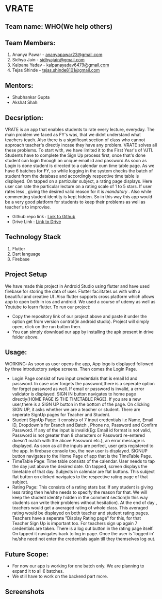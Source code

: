 # VRATE

## Team name: WHO(We help others)
## Team Members:
1. Ananya Pawar - ananyapawar23@gmail.com
2. Sidhya Jain - sidhyajain@gmail.com
3. Kalpana Yadav - kalpanayadav6479@gmail.com
4. Tejas Shinde - tejas.shinde8101@gmail.com

## Mentors:
* Shubhankar Gupta
* Akshat Shah

## Decsription:
VRATE is an app that enables students to rate every lecture, everyday. The main problem we faced as FY's was, that we didnt understand what teachers teach. Also there is a significant section of class who cannot approach teacher's directly incase they have any problem. VRATE solves all these problems. To start with, we have limited it to the First Year's of VJTI.
Students have to complete the Sign Up process first, once that's done student can login through an unique email id and password.As soon as Login is done student is directed to a calendar cum time table page. As we have 6 batches for FY, so while logging in the system checks the batch of student from the database and accordingly respective time table is displayed. On tapped on a particular subject, a rating page displays. Here user can rate the particular lecture on a rating scale of 1 to 5 stars. If user rates less , giving the desired valid reason for it is *mandatory* . Also while commenting student identity is kept hidden.
So in this way this app would be a very good platform for students to keep their problems as well as teacher's to improvise.

* Github repo link : [Link to Github](https://github.com/ananya-2311/VRATE-1.git)
* Drive Link : [Link to Drive](https://drive.google.com/drive/folders/1ZMXJbW4PnHE7iPYwgfhM-dR-6UDJH7vO)

## Technology Stack
1. Flutter
2. Dart language
3. Firebase

## Project Setup
We have made this project in Android Studio using flutter and have used firebase for storing the data of user. Flutter facilitates us with with a beautiful and creative UI .Also flutter supports cross platform which allows app to open both in ios and android.  We used a course of udemy as well as Youtube to learn flutter. To run our project:
* Copy the repository link of our project above and paste it under the option get from version control(in android studio). Project will simply open, click on the run button then.
* You can simply download our app by installing the apk present in drive folder above.

## Usage: 

WORKING:
As soon as user opens the app, App logo is displayed followed by three introductory swipe screens. Then comes the Login Page. 
* Login Page consist of two input credentials that is email Id and password. In case user forgets the password,there is a seperate option for forget password as well. If email or password is invalid, a error validator is displayed. SIGN IN button navigates to home page directly(HOME PAGE IS THE TIMETABLE PAGE). If you are  a new user,there is a SIGN UP button in the bottom of the page. On clicking SIGN UP, it asks whether we are a teacher or student. There are seperate SignUp pages for Teacher and Student.
* Student SignUp Page: It consists of 7 input credentials i.e Name, Email ID, Dropdown's for Branch and Batch , Phone no, Password and Confirm Password.
If any of the input is invalid(Eg: Email id format is not valid, Password is not greater than 8 characters or Password re-entered doesn't match with the above Password etc.), an error message is displayed.
As soon as all the inputs are perfect, user gets registered to the app. In firebase console too, the new user is displayed. SIGNUP button navigates to the Home Page of app that is the TimeTable Page.
* TimeTable Page: Time table consists of the calendar. User needs to tap the day just above the desired date. On tapped, screen displays the timetable of that day. Subjects in calendar are flat buttons. This subject flat button on clicked navigates to the respective rating page of that subject.
* Rating Page: This consists of a rating stars bar. If any student is giving less rating then he/she needs to specify the reason for that. We will keep the student identity hidden in the comment section(In this way students can write their problems without hesitation). At the end of day , teachers would get a averaged rating of whole class. This averaged rating would be displayed on both teacher and student rating pages. Teachers have a seperate "Display Rating page" for this, for that Teacher Sign Up is important too. For teachers sign up again 7 credentials are taken.
There is a log out button in the rating page itself. On tapped it navigates back to log in page. Once the user is 'logged in' he/she need not enter the credentials again till they themselves log out.

## Future Scope:
* For now our app is working for one batch only. We are planning to expand it to all 6 batches.
* We still have to work on the backend part more.

## Screenshots



